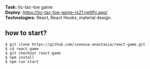 **Task:** tic-tac-toe game  
**Deploy:** https://tic-tac-toe-game-rs21.netlify.app/  
**Technologies:** React, React Hooks, material design. 


## how to start?  

```console
$ git clone https://github.com/ivanova-anastasia/react-game.git
$ cd react-game
$ git checkout react-game
$ npm install
$ npm run start
```
